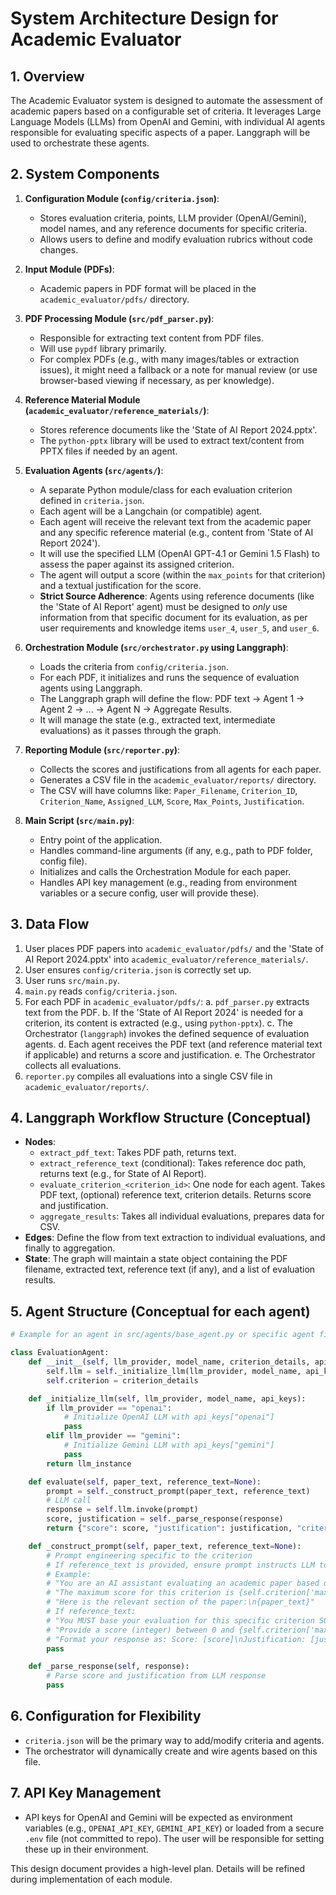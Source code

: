 # System Architecture Design for Academic Evaluator

## 1. Overview

The Academic Evaluator system is designed to automate the assessment of academic papers based on a configurable set of criteria. It leverages Large Language Models (LLMs) from OpenAI and Gemini, with individual AI agents responsible for evaluating specific aspects of a paper. Langgraph will be used to orchestrate these agents.

## 2. System Components

1.  **Configuration Module (`config/criteria.json`)**: 
    *   Stores evaluation criteria, points, LLM provider (OpenAI/Gemini), model names, and any reference documents for specific criteria.
    *   Allows users to define and modify evaluation rubrics without code changes.

2.  **Input Module (PDFs)**:
    *   Academic papers in PDF format will be placed in the `academic_evaluator/pdfs/` directory.

3.  **PDF Processing Module (`src/pdf_parser.py`)**:
    *   Responsible for extracting text content from PDF files.
    *   Will use `pypdf` library primarily.
    *   For complex PDFs (e.g., with many images/tables or extraction issues), it might need a fallback or a note for manual review (or use browser-based viewing if necessary, as per knowledge).

4.  **Reference Material Module (`academic_evaluator/reference_materials/`)**:
    *   Stores reference documents like the 'State of AI Report 2024.pptx'.
    *   The `python-pptx` library will be used to extract text/content from PPTX files if needed by an agent.

5.  **Evaluation Agents (`src/agents/`)**:
    *   A separate Python module/class for each evaluation criterion defined in `criteria.json`.
    *   Each agent will be a Langchain (or compatible) agent.
    *   Each agent will receive the relevant text from the academic paper and any specific reference material (e.g., content from 'State of AI Report 2024').
    *   It will use the specified LLM (OpenAI GPT-4.1 or Gemini 1.5 Flash) to assess the paper against its assigned criterion.
    *   The agent will output a score (within the `max_points` for that criterion) and a textual justification for the score.
    *   **Strict Source Adherence**: Agents using reference documents (like the 'State of AI Report' agent) must be designed to *only* use information from that specific document for its evaluation, as per user requirements and knowledge items `user_4`, `user_5`, and `user_6`.

6.  **Orchestration Module (`src/orchestrator.py` using Langgraph)**:
    *   Loads the criteria from `config/criteria.json`.
    *   For each PDF, it initializes and runs the sequence of evaluation agents using Langgraph.
    *   The Langgraph graph will define the flow: PDF text -> Agent 1 -> Agent 2 -> ... -> Agent N -> Aggregate Results.
    *   It will manage the state (e.g., extracted text, intermediate evaluations) as it passes through the graph.

7.  **Reporting Module (`src/reporter.py`)**:
    *   Collects the scores and justifications from all agents for each paper.
    *   Generates a CSV file in the `academic_evaluator/reports/` directory.
    *   The CSV will have columns like: `Paper_Filename`, `Criterion_ID`, `Criterion_Name`, `Assigned_LLM`, `Score`, `Max_Points`, `Justification`.

8.  **Main Script (`src/main.py`)**:
    *   Entry point of the application.
    *   Handles command-line arguments (if any, e.g., path to PDF folder, config file).
    *   Initializes and calls the Orchestration Module for each paper.
    *   Handles API key management (e.g., reading from environment variables or a secure config, user will provide these).

## 3. Data Flow

1.  User places PDF papers into `academic_evaluator/pdfs/` and the 'State of AI Report 2024.pptx' into `academic_evaluator/reference_materials/`.
2.  User ensures `config/criteria.json` is correctly set up.
3.  User runs `src/main.py`.
4.  `main.py` reads `config/criteria.json`.
5.  For each PDF in `academic_evaluator/pdfs/`:
    a.  `pdf_parser.py` extracts text from the PDF.
    b.  If the 'State of AI Report 2024' is needed for a criterion, its content is extracted (e.g., using `python-pptx`).
    c.  The Orchestrator (`langgraph`) invokes the defined sequence of evaluation agents.
    d.  Each agent receives the PDF text (and reference material text if applicable) and returns a score and justification.
    e.  The Orchestrator collects all evaluations.
6.  `reporter.py` compiles all evaluations into a single CSV file in `academic_evaluator/reports/`.

## 4. Langgraph Workflow Structure (Conceptual)

*   **Nodes**: 
    *   `extract_pdf_text`: Takes PDF path, returns text.
    *   `extract_reference_text` (conditional): Takes reference doc path, returns text (e.g., for State of AI Report).
    *   `evaluate_criterion_<criterion_id>`: One node for each agent. Takes PDF text, (optional) reference text, criterion details. Returns score and justification.
    *   `aggregate_results`: Takes all individual evaluations, prepares data for CSV.
*   **Edges**: Define the flow from text extraction to individual evaluations, and finally to aggregation.
*   **State**: The graph will maintain a state object containing the PDF filename, extracted text, reference text (if any), and a list of evaluation results.

## 5. Agent Structure (Conceptual for each agent)

```python
# Example for an agent in src/agents/base_agent.py or specific agent files

class EvaluationAgent:
    def __init__(self, llm_provider, model_name, criterion_details, api_keys):
        self.llm = self._initialize_llm(llm_provider, model_name, api_keys)
        self.criterion = criterion_details

    def _initialize_llm(self, llm_provider, model_name, api_keys):
        if llm_provider == "openai":
            # Initialize OpenAI LLM with api_keys["openai"]
            pass
        elif llm_provider == "gemini":
            # Initialize Gemini LLM with api_keys["gemini"]
            pass
        return llm_instance

    def evaluate(self, paper_text, reference_text=None):
        prompt = self._construct_prompt(paper_text, reference_text)
        # LLM call
        response = self.llm.invoke(prompt)
        score, justification = self._parse_response(response)
        return {"score": score, "justification": justification, "criterion_id": self.criterion["id"]}

    def _construct_prompt(self, paper_text, reference_text=None):
        # Prompt engineering specific to the criterion
        # If reference_text is provided, ensure prompt instructs LLM to *only* use it.
        # Example:
        # "You are an AI assistant evaluating an academic paper based on the criterion: {self.criterion['name']}."
        # "The maximum score for this criterion is {self.criterion['max_points']}."
        # "Here is the relevant section of the paper:\n{paper_text}"
        # If reference_text:
        # "You MUST base your evaluation for this specific criterion SOLELY on the following provided reference material: {reference_text}. Do not use any other information."
        # "Provide a score (integer) between 0 and {self.criterion['max_points']} and a brief justification for your score."
        # "Format your response as: Score: [score]\nJustification: [justification]"
        pass

    def _parse_response(self, response):
        # Parse score and justification from LLM response
        pass
```

## 6. Configuration for Flexibility

*   `criteria.json` will be the primary way to add/modify criteria and agents.
*   The orchestrator will dynamically create and wire agents based on this file.

## 7. API Key Management

*   API keys for OpenAI and Gemini will be expected as environment variables (e.g., `OPENAI_API_KEY`, `GEMINI_API_KEY`) or loaded from a secure `.env` file (not committed to repo). The user will be responsible for setting these up in their environment.

This design document provides a high-level plan. Details will be refined during implementation of each module.


